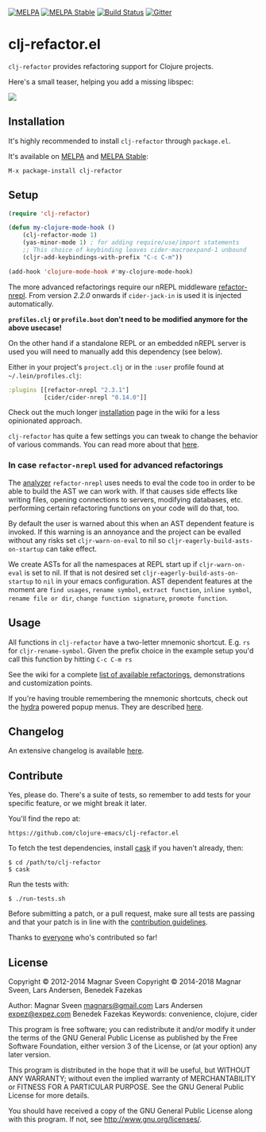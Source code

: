 [![MELPA](http://melpa.org/packages/clj-refactor-badge.svg)](http://melpa.org/#/clj-refactor)
[![MELPA Stable](http://stable.melpa.org/packages/clj-refactor-badge.svg)](http://stable.melpa.org/#/clj-refactor)
[![Build Status](https://secure.travis-ci.org/clojure-emacs/clj-refactor.el.png?branch=master)](http://travis-ci.org/clojure-emacs/clj-refactor.el)
[![Gitter](https://badges.gitter.im/Join%20Chat.svg)](https://gitter.im/clojure-emacs/refactor-nrepl?utm_source=badge&utm_medium=badge&utm_campaign=pr-badge)

# clj-refactor.el

`clj-refactor` provides refactoring support for Clojure projects.

Here's a small teaser, helping you add a missing libspec:

![](examples/add-missing-libspec.gif)

## Installation

It's highly recommended to install `clj-refactor` through `package.el`.

It's available on [MELPA](http://melpa.org/) and [MELPA Stable](http://stable.melpa.org/):

    M-x package-install clj-refactor

## Setup

```el
(require 'clj-refactor)

(defun my-clojure-mode-hook ()
    (clj-refactor-mode 1)
    (yas-minor-mode 1) ; for adding require/use/import statements
    ;; This choice of keybinding leaves cider-macroexpand-1 unbound
    (cljr-add-keybindings-with-prefix "C-c C-m"))

(add-hook 'clojure-mode-hook #'my-clojure-mode-hook)
```

The more advanced refactorings require our nREPL middleware
[refactor-nrepl](https://github.com/clojure-emacs/refactor-nrepl). From
version *2.2.0* onwards if `cider-jack-in` is used it is injected
automatically.

**`profiles.clj` or `profile.boot` don't need to be modified anymore for the above usecase!**

On the other hand if a standalone REPL or an embedded nREPL server is
used you will need to manually add this dependency (see below).

Either in your project's `project.clj` or in the `:user`
profile found at `~/.lein/profiles.clj`:

```clojure
:plugins [[refactor-nrepl "2.3.1"]
          [cider/cider-nrepl "0.14.0"]]
```

Check out the much longer
[installation](https://github.com/clojure-emacs/clj-refactor.el/wiki/installation)
page in the wiki for a less opinionated approach.

`clj-refactor` has quite a few settings you can tweak to change the
behavior of various commands.  You can read more about that
[here](https://github.com/clojure-emacs/clj-refactor.el/wiki#customization).

### In case `refactor-nrepl` used for advanced refactorings

The [analyzer](https://github.com/clojure/tools.analyzer)
`refactor-nrepl` uses needs to eval the code too in order to be able
to build the AST we can work with. If that causes side effects like
writing files, opening connections to servers, modifying databases,
etc. performing certain refactoring functions on your code will do
that, too.

By default the user is warned about this when an AST dependent feature
is invoked. If this warning is an annoyance and the project can be
evalled without any risks set `cljr-warn-on-eval` to nil so
`cljr-eagerly-build-asts-on-startup` can take effect.

We create ASTs for all the namespaces at REPL start up if
`cljr-warn-on-eval` is set to nil. If that is not desired set
`cljr-eagerly-build-asts-on-startup` to `nil` in your emacs
configuration. AST dependent features at the moment are `find usages`,
`rename symbol`, `extract function`, `inline symbol`, `rename file or
dir`, `change function signature`, `promote function`.

## Usage

All functions in `clj-refactor` have a two-letter mnemonic
shortcut. E.g. `rs` for `cljr-rename-symbol`.  Given the prefix choice
in the example setup you'd call this function by hitting `C-c C-m rs`

See the wiki for a complete [list of available refactorings](https://github.com/clojure-emacs/clj-refactor.el/wiki),
demonstrations and customization points.

If you're having trouble remembering the mnemonic shortcuts, check out
the [hydra](https://github.com/abo-abo/hydra) powered popup menus.
They are described
[here](https://github.com/clojure-emacs/clj-refactor.el/wiki/Hydra).

## Changelog

An extensive changelog is available [here](CHANGELOG.md).

## Contribute

Yes, please do. There's a suite of tests, so remember to add tests for
your specific feature, or we might break it later.

You'll find the repo at:

    https://github.com/clojure-emacs/clj-refactor.el

To fetch the test dependencies, install
[cask](https://github.com/cask/cask) if you haven't already,
then:

    $ cd /path/to/clj-refactor
    $ cask

Run the tests with:

    $ ./run-tests.sh


Before submitting a patch, or a pull request, make sure all tests are
passing and that your patch is in line with the [contribution
guidelines](.github/CONTRIBUTING.md).

Thanks to [everyone](https://github.com/clojure-emacs/clj-refactor.el/graphs/contributors) who's contributed so far!

## License

Copyright © 2012-2014 Magnar Sveen
Copyright © 2014-2018 Magnar Sveen, Lars Andersen, Benedek Fazekas

Author: Magnar Sveen <magnars@gmail.com>
        Lars Andersen <expez@expez.com>
        Benedek Fazekas
Keywords: convenience, clojure, cider

This program is free software; you can redistribute it and/or modify
it under the terms of the GNU General Public License as published by
the Free Software Foundation, either version 3 of the License, or
(at your option) any later version.

This program is distributed in the hope that it will be useful,
but WITHOUT ANY WARRANTY; without even the implied warranty of
MERCHANTABILITY or FITNESS FOR A PARTICULAR PURPOSE.  See the
GNU General Public License for more details.

You should have received a copy of the GNU General Public License
along with this program.  If not, see <http://www.gnu.org/licenses/>.
